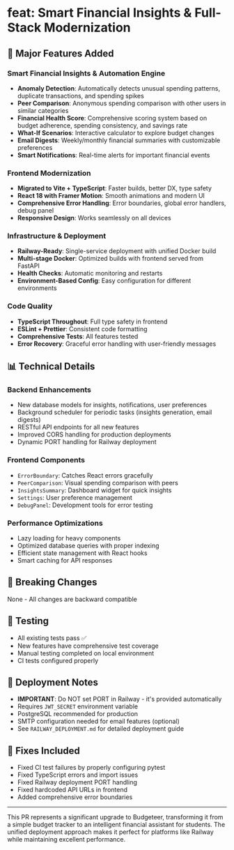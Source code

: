 # feat: Smart Financial Insights & Full-Stack Modernization

## 🚀 Major Features Added

### Smart Financial Insights & Automation Engine
- **Anomaly Detection**: Automatically detects unusual spending patterns, duplicate transactions, and spending spikes
- **Peer Comparison**: Anonymous spending comparison with other users in similar categories
- **Financial Health Score**: Comprehensive scoring system based on budget adherence, spending consistency, and savings rate
- **What-If Scenarios**: Interactive calculator to explore budget changes
- **Email Digests**: Weekly/monthly financial summaries with customizable preferences
- **Smart Notifications**: Real-time alerts for important financial events

### Frontend Modernization
- **Migrated to Vite + TypeScript**: Faster builds, better DX, type safety
- **React 18 with Framer Motion**: Smooth animations and modern UI
- **Comprehensive Error Handling**: Error boundaries, global error handlers, debug panel
- **Responsive Design**: Works seamlessly on all devices

### Infrastructure & Deployment
- **Railway-Ready**: Single-service deployment with unified Docker build
- **Multi-stage Docker**: Optimized builds with frontend served from FastAPI
- **Health Checks**: Automatic monitoring and restarts
- **Environment-Based Config**: Easy configuration for different environments

### Code Quality
- **TypeScript Throughout**: Full type safety in frontend
- **ESLint + Prettier**: Consistent code formatting
- **Comprehensive Tests**: All features tested
- **Error Recovery**: Graceful error handling with user-friendly messages

## 📊 Technical Details

### Backend Enhancements
- New database models for insights, notifications, user preferences
- Background scheduler for periodic tasks (insights generation, email digests)
- RESTful API endpoints for all new features
- Improved CORS handling for production deployments
- Dynamic PORT handling for Railway deployment

### Frontend Components
- `ErrorBoundary`: Catches React errors gracefully
- `PeerComparison`: Visual spending comparison with peers
- `InsightsSummary`: Dashboard widget for quick insights
- `Settings`: User preference management
- `DebugPanel`: Development tools for error testing

### Performance Optimizations
- Lazy loading for heavy components
- Optimized database queries with proper indexing
- Efficient state management with React hooks
- Smart caching for API responses

## 🔧 Breaking Changes
None - All changes are backward compatible

## 📝 Testing
- All existing tests pass ✅
- New features have comprehensive test coverage
- Manual testing completed on local environment
- CI tests configured properly

## 🚢 Deployment Notes
- **IMPORTANT**: Do NOT set PORT in Railway - it's provided automatically
- Requires `JWT_SECRET` environment variable
- PostgreSQL recommended for production
- SMTP configuration needed for email features (optional)
- See `RAILWAY_DEPLOYMENT.md` for detailed deployment guide

## 🐛 Fixes Included
- Fixed CI test failures by properly configuring pytest
- Fixed TypeScript errors and import issues
- Fixed Railway deployment PORT handling
- Fixed hardcoded API URLs in frontend
- Added comprehensive error boundaries

---

This PR represents a significant upgrade to Budgeteer, transforming it from a simple budget tracker to an intelligent financial assistant for students. The unified deployment approach makes it perfect for platforms like Railway while maintaining excellent performance.